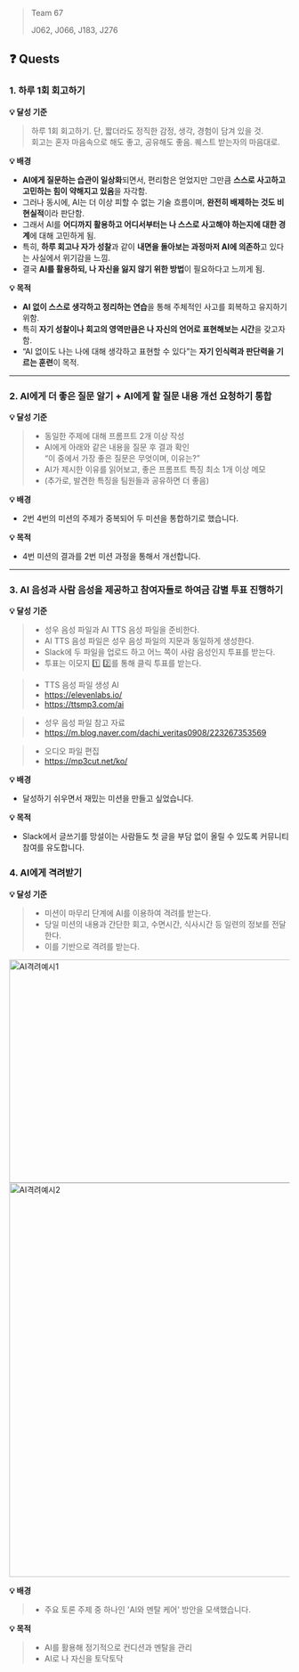 > Team 67
>
> J062, J066, J183, J276 


## ❓ Quests

### 1. 하루 1회 회고하기

**💡 달성 기준**
> 하루 1회 회고하기. 단, 짧더라도 정직한 감정, 생각, 경험이 담겨 있을 것.</br>
> 회고는 혼자 마음속으로 해도 좋고, 공유해도 좋음. 퀘스트 받는자의 마음대로.

**💡 배경**

- **AI에게 질문하는 습관이 일상화**되면서, 편리함은 얻었지만 그만큼 **스스로 사고하고 고민하는 힘이 약해지고 있음**을 자각함.
- 그러나 동시에, AI는 더 이상 피할 수 없는 기술 흐름이며, **완전히 배제하는 것도 비현실적**이라 판단함.
- 그래서 AI를 **어디까지 활용하고 어디서부터는 나 스스로 사고해야 하는지에 대한 경계**에 대해 고민하게 됨.
- 특히, **하루 회고나 자가 성찰**과 같이 **내면을 돌아보는 과정마저 AI에 의존하**고 있다는 사실에서 위기감을 느낌.
- 결국 **AI를 활용하되, 나 자신을 잃지 않기 위한 방법**이 필요하다고 느끼게 됨.

**💡 목적**

- **AI 없이 스스로 생각하고 정리하는 연습**을 통해 주체적인 사고를 회복하고 유지하기 위함.
- 특히 **자기 성찰이나 회고의 영역만큼은 나 자신의 언어로 표현해보는 시간**을 갖고자 함.
- “AI 없이도 나는 나에 대해 생각하고 표현할 수 있다”는 **자기 인식력과 판단력을 기르는 훈련**이 목적.

---


### 2. AI에게 더 좋은 질문 알기 + AI에게 할 질문 내용 개선 요청하기 통합

**💡 달성 기준**
> - 동일한 주제에 대해 프롬프트 2개 이상 작성
> - AI에게 아래와 같은 내용을 질문 후 결과 확인</br>
>   “이 중에서 가장 좋은 질문은 무엇이며, 이유는?”
> - AI가 제시한 이유를 읽어보고, 좋은 프롬프트 특징 최소 1개 이상 메모
> - (추가로, 발견한 특징을 팀원들과 공유하면 더 좋음)


**💡 배경**

- 2번 4번의 미션의 주제가 중복되어 두 미션을 통합하기로 했습니다.


**💡 목적**

- 4번 미션의 결과를 2번 미션 과정을 통해서 개선합니다.

---

### 3. AI 음성과 사람 음성을 제공하고 참여자들로 하여금 감별 투표 진행하기

**💡 달성 기준**
> - 성우 음성 파일과 AI TTS 음성 파일을 준비한다.
> - AI TTS 음성 파일은 성우 음성 파일의 지문과 동일하게 생성한다.
> - Slack에 두 파일을 업로드 하고 어느 쪽이 사람 음성인지 투표를 받는다.
> - 투표는 이모지 1️⃣ 2️⃣를 통해 클릭 투표를 받는다.

> - TTS 음성 파일 생성 AI
> - https://elevenlabs.io/
> - https://ttsmp3.com/ai

> - 성우 음성 파일 참고 자료
> - https://m.blog.naver.com/dachi_veritas0908/223267353569

> - 오디오 파일 편집
> - https://mp3cut.net/ko/


**💡 배경**

- 달성하기 쉬우면서 재밌는 미션을 만들고 싶었습니다.

**💡 목적**

- Slack에서 글쓰기를 망설이는 사람들도 첫 글을 부담 없이 올릴 수 있도록 커뮤니티 참여를 유도합니다.


### 4. AI에게 격려받기

**💡 달성 기준**
> - 미션이 마무리 단계에 AI를 이용하여 격려를 받는다.
> - 당일 미션의 내용과 간단한 회고, 수면시간, 식사시간 등 일련의 정보를 전달한다.
> - 이를 기반으로 격려를 받는다.


<img width="679" height="401" alt="AI격려예시1" src="https://github.com/user-attachments/assets/59764e6d-aba7-4b7d-bf6f-f93e7c92b5df" />

<img width="668" height="708" alt="AI격려예시2" src="https://github.com/user-attachments/assets/4345fb04-661f-4049-8b5d-431e4b7a1665" />



**💡 배경**

> - 주요 토론 주제 중 하나인 'AI와 멘탈 케어' 방안을 모색했습니다.

**💡 목적**

> - AI를 활용해 정기적으로 컨디션과 멘탈을 관리
> - AI로 나 자신을 토닥토닥
